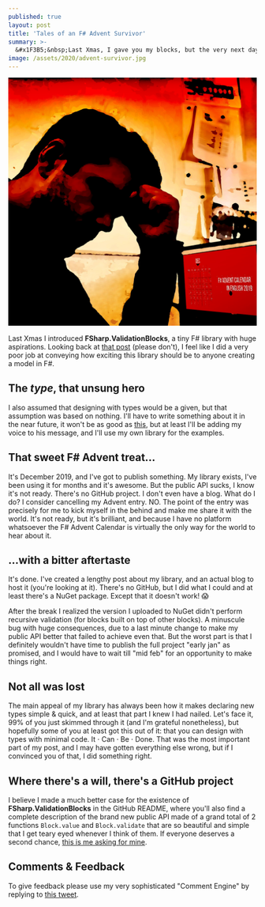 ```yaml
---
published: true
layout: post
title: 'Tales of an F# Advent Survivor'
summary: >-
  &#x1F3B5;&nbsp;Last Xmas, I gave you my blocks, but the very next day, validation did fail&nbsp;&#x1F3B5;
image: /assets/2020/advent-survivor.jpg
---
```

![splash](/assets/2020/advent-survivor.jpg)

Last Xmas I introduced **FSharp.ValidationBlocks**, a tiny F# library with huge aspirations. Looking back at [that post](/meta/2020/02/17/tales-of-an-fsharp-advent-survivor/) (please don't), I feel like I did a very poor job at conveying how exciting this library should be to anyone creating a model in F#.

## The *type*, that unsung hero

I also assumed that designing with types would be a given, but that assumption was based on nothing. I'll have to write something about it in the near future, it won't be as good as [this](https://fsharpforfunandprofit.com/series/designing-with-types.html), but at least I'll be adding my voice to his message, and I'll use my own library for the examples.

## That sweet F# Advent treat...

It's December 2019, and I've got to publish something. My library exists, I've been using it for months and it's awesome. But the public API sucks, I know it's not ready. There's no GitHub project. I don't even have a blog. What do I do? I consider cancelling my Advent entry. NO. The point of the entry was precisely for me to kick myself in the behind and make me share it with the world. It's not ready, but it's brilliant, and because I have no platform whatsoever the F# Advent Calendar is virtually the only way for the world to hear about it.

## ...with a bitter aftertaste

It's done. I've created a lengthy post about my library, and an actual blog to host it (you're looking at it). There's no GitHub, but I did what I could and at least there's a NuGet package. Except that it doesn't work! 😱

After the break I realized the version I uploaded to NuGet didn't perform recursive validation (for blocks built on top of other blocks). A minuscule bug with huge consequences, due to a last minute change to make my public API better that failed to achieve even that. But the worst part is that I definitely wouldn't have time to publish the full project "early jan" as promised, and I would have to wait till "mid feb" for an opportunity to make things right.

## Not all was lost

The main appeal of my library has always been how it makes declaring new types simple & quick, and at least that part I knew I had nailed. Let's face it, 99% of you just skimmed through it (and I'm grateful nonetheless), but hopefully some of you at least got this out of it: that you can design with types with minimal code. It &sdot; Can &sdot; Be &sdot; Done. That was the most important part of my post, and I may have gotten everything else wrong, but if I convinced you of that, I did something right.

## Where there's a will, there's a GitHub project

I believe I made a much better case for the existence of **FSharp.ValidationBlocks** in the GitHub README, where you'll also find a complete description of the brand new public API made of a grand total of 2 functions `Block.value` and `Block.validate` that are so beautiful and simple that I get teary eyed whenever I think of them. If everyone deserves a second chance, [this is me asking for mine](https://github.com/lfr/FSharp.ValidationBlocks).

## Comments & Feedback

To give feedback please use my very sophisticated "Comment Engine" by replying to [this tweet](https://twitter.com/luwvis/status/1229781726970437632).
